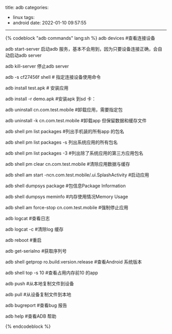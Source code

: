 title: adb
categories:
  - linux
tags:
  - android
date: 2022-01-10 09:57:55
---
{% codeblock "adb commands" lang:sh %}
adb devices #查看连接设备

adb start-server 启动adb 服务，基本不会用到，因为只要设备连接正确，会自动启动adb server

adb kill-server 停止adb server

adb -s cf27456f shell # 指定连接设备使用命令

adb install test.apk # 安装应用

adb install -r demo.apk #安装apk 到sd 卡：

adb uninstall cn.com.test.mobile #卸载应用，需要指定包

adb uninstall -k cn.com.test.mobile #卸载app 但保留数据和缓存文件

adb shell pm list packages #列出手机装的所有app 的包名

adb shell pm list packages -s 列出系统应用的所有包名

adb shell pm list packages -3 #列出除了系统应用的第三方应用包名

adb shell pm clear cn.com.test.mobile #清除应用数据与缓存

adb shell am start -ncn.com.test.mobile/.ui.SplashActivity #启动应用

adb shell dumpsys package #包信息Package Information

adb shell dumpsys meminfo #内存使用情况Memory Usage

adb shell am force-stop cn.com.test.mobile #强制停止应用

adb logcat #查看日志

adb logcat -c #清除log 缓存

adb reboot #重启

adb get-serialno #获取序列号

adb shell getprop ro.build.version.release #查看Android 系统版本

adb shell top -s 10 #查看占用内存前10 的app

adb push <local> <remote> #从本地复制文件到设备

adb pull <remote> <local> #从设备复制文件到本地

adb bugreport #查看bug 报告

adb help #查看ADB 帮助

{% endcodeblock %}
